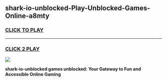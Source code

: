 
## shark-io-unblocked-Play-Unblocked-Games-Online-a8mty
<h3>
<a href="https://premium76.site?title=shark-io-unblocked&ref=25A">CLICK TO PLAY</a></h3>
<hr>

<h3>
<a href="https://premium76.site?title=shark-io-unblocked&ref=25A">CLICK 2 PLAY</a>
  
</h3>

<a href="https://premium76.site?title=shark-io-unblocked&ref=25A"><img src="https://clearcache.store/games.png"></a>


**shark-io-unblocked games unblocked: Your Gateway to Fun and Accessible Online Gaming**
